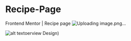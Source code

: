 # Recipe-Page
Frontend Mentor | Recipe page
![Uploading image.png…]()

![alt textoerview Design ]([https://github.com/abdelhamidkaram/Recipe-Page/blob/main/design/desktop-preview.jpg?raw=true))


